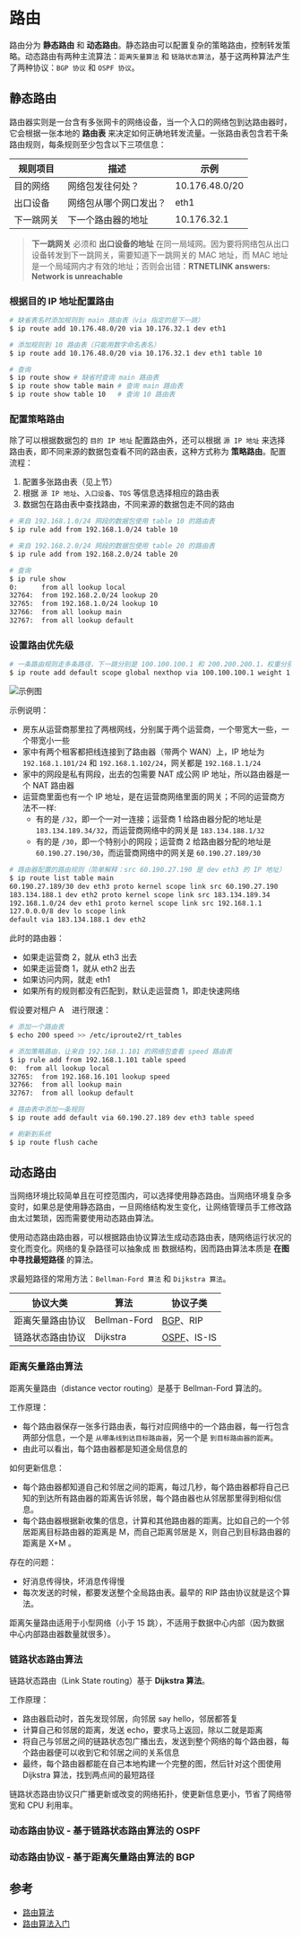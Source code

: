 # 路由

路由分为 **静态路由** 和 **动态路由**。静态路由可以配置复杂的策略路由，控制转发策略。动态路由有两种主流算法：`距离矢量算法` 和 `链路状态算法`，基于这两种算法产生了两种协议：`BGP 协议` 和 `OSPF 协议`。

## 静态路由

路由器实则是一台含有多张网卡的网络设备，当一个入口的网络包到达路由器时，它会根据一张本地的 **路由表** 来决定如何正确地转发流量。一张路由表包含若干条路由规则，每条规则至少包含以下三项信息：

| 规则项目   | 描述                   | 示例           |
| ---------- | ---------------------- | -------------- |
| 目的网络   | 网络包发往何处？       | 10.176.48.0/20 |
| 出口设备   | 网络包从哪个网口发出？ | eth1           |
| 下一跳网关 | 下一个路由器的地址     | 10.176.32.1    |

> **下一跳网关** 必须和 **出口设备的地址** 在同一局域网。因为要将网络包从出口设备转发到下一跳网关，需要知道下一跳网关的 MAC 地址，而 MAC 地址是一个局域网内才有效的地址；否则会出错：**RTNETLINK answers: Network is unreachable**

### 根据目的 IP 地址配置路由

```sh
# 缺省表名时添加规则到 main 路由表（via 指定的是下一跳）
$ ip route add 10.176.48.0/20 via 10.176.32.1 dev eth1

# 添加规则到 10 路由表（只能用数字命名表名）
$ ip route add 10.176.48.0/20 via 10.176.32.1 dev eth1 table 10

# 查询
$ ip route show # 缺省时查询 main 路由表
$ ip route show table main # 查询 main 路由表
$ ip route show table 10   # 查询 10 路由表
```

### 配置策略路由

除了可以根据数据包的 `目的 IP 地址` 配置路由外，还可以根据 `源 IP 地址` 来选择路由表，即不同来源的数据包查看不同的路由表，这种方式称为 **策略路由**。配置流程：

1. 配置多张路由表（见上节）
2. 根据 `源 IP 地址`、`入口设备`、`TOS` 等信息选择相应的路由表
3. 数据包在路由表中查找路由，不同来源的数据包走不同的路由

```sh
# 来自 192.168.1.0/24 网段的数据包使用 table 10 的路由表
$ ip rule add from 192.168.1.0/24 table 10

# 来自 192.168.2.0/24 网段的数据包使用 table 20 的路由表
$ ip rule add from 192.168.2.0/24 table 20

# 查询
$ ip rule show
0:      from all lookup local
32764:  from 192.168.2.0/24 lookup 20
32765:  from 192.168.1.0/24 lookup 10
32766:  from all lookup main
32767:  from all lookup default
```

### 设置路由优先级

```sh
# 一条路由规则走多条路径，下一跳分别是 100.100.100.1 和 200.200.200.1，权重分别是 1 和 2
$ ip route add default scope global nexthop via 100.100.100.1 weight 1 nexthop via 200.200.200.1 weight 2
```

![示例图](../.images/rule-with-multipath.png)

示例说明：

* 房东从运营商那里拉了两根网线，分别属于两个运营商，一个带宽大一些，一个带宽小一些
* 家中有两个租客都把线连接到了路由器（带两个 WAN）上，IP 地址为 `192.168.1.101/24` 和 `192.168.1.102/24`，网关都是 `192.168.1.1/24`
* 家中的网段是私有网段，出去的包需要 NAT 成公网 IP 地址，所以路由器是一个 NAT 路由器
* 运营商里面也有一个 IP 地址，是在运营商网络里面的网关；不同的运营商方法不一样:
  * 有的是 `/32`，即一个一对一连接；运营商 1 给路由器分配的地址是 `183.134.189.34/32`，而运营商网络中的网关是 `183.134.188.1/32`
  * 有的是 `/30`，即一个特别小的网段；运营商 2 给路由器分配的地址是 `60.190.27.190/30`，而运营商网络中的网关是 `60.190.27.189/30`

```sh
# 路由器配置的路由规则（简单解释：src 60.190.27.190 是 dev eth3 的 IP 地址）
$ ip route list table main
60.190.27.189/30 dev eth3 proto kernel scope link src 60.190.27.190
183.134.188.1 dev eth2 proto kernel scope link src 183.134.189.34
192.168.1.0/24 dev eth1 proto kernel scope link src 192.168.1.1
127.0.0.0/8 dev lo scope link
default via 183.134.188.1 dev eth2
```

此时的路由器：

* 如果走运营商 2，就从 eth3 出去
* 如果走运营商 1，就从 eth2 出去
* 如果访问内网，就走 eth1
* 如果所有的规则都没有匹配到，默认走运营商 1，即走快速网络

假设要对租户 A　进行限速：

```sh
# 添加一个路由表
$ echo 200 speed >> /etc/iproute2/rt_tables

# 添加策略路由，让来自 192.168.1.101 的网络包查看 speed 路由表
$ ip rule add from 192.168.1.101 table speed
0:  from all lookup local
32765:  from 192.168.16.101 lookup speed
32766:  from all lookup main
32767:  from all lookup default

# 路由表中添加一条规则
$ ip route add default via 60.190.27.189 dev eth3 table speed

# 刷新到系统
$ ip route flush cache
```

## 动态路由

当网络环境比较简单且在可控范围内，可以选择使用静态路由。当网络环境复杂多变时，如果总是使用静态路由，一旦网络结构发生变化，让网络管理员手工修改路由太过繁琐，因而需要使用动态路由算法。

使用动态路由路由器，可以根据路由协议算法生成动态路由表，随网络运行状况的变化而变化。网络的复杂路径可以抽象成 `图` 数据结构，因而路由算法本质是 **在图中寻找最短路径** 的算法。

求最短路径的常用方法：`Bellman-Ford 算法` 和 `Dijkstra 算法`。

| 协议大类         | 算法         | 协议子类                      |
| ---------------- | ------------ | ----------------------------- |
| 距离矢量路由协议 | Bellman-Ford | [BGP](BGP/README.md)、RIP     |
| 链路状态路由协议 | Dijkstra     | [OSPF](OSPF/README.md)、IS-IS |

### 距离矢量路由算法

距离矢量路由（distance vector routing）是基于 Bellman-Ford 算法的。

工作原理：

* 每个路由器保存一张多行路由表，每行对应网络中的一个路由器，每一行包含两部分信息，一个是 `从哪条线到达目标路由器`，另一个是 `到目标路由器的距离`。
* 由此可以看出，每个路由器都是知道全局信息的

如何更新信息：

* 每个路由器都知道自己和邻居之间的距离，每过几秒，每个路由器都将自己已知的到达所有路由器的距离告诉邻居，每个路由器也从邻居那里得到相似信息。
* 每个路由器根据新收集的信息，计算和其他路由器的距离。比如自己的一个邻居距离目标路由器的距离是 M，而自己距离邻居是 X，则自己到目标路由器的距离是 X+M 。

存在的问题：

* 好消息传得快，坏消息传得慢
* 每次发送的时候，都要发送整个全局路由表。最早的 RIP 路由协议就是这个算法。

距离矢量路由适用于小型网络（小于 15 跳），不适用于数据中心内部（因为数据中心内部路由器数量就很多）。

### 链路状态路由算法

链路状态路由（Link State routing）基于 **Dijkstra 算法**。

工作原理：

* 路由器启动时，首先发现邻居，向邻居 say hello，邻居都答复
* 计算自己和邻居的距离，发送 echo，要求马上返回，除以二就是距离
* 将自己与邻居之间的链路状态包广播出去，发送到整个网络的每个路由器，每个路由器便可以收到它和邻居之间的关系信息
* 最终，每个路由器都能在自己本地构建一个完整的图，然后针对这个图使用 Dijkstra 算法，找到两点间的最短路径

链路状态路由协议只广播更新或改变的网络拓扑，使更新信息更小，节省了网络带宽和 CPU 利用率。

### 动态路由协议 - 基于链路状态路由算法的 OSPF

### 动态路由协议 - 基于距离矢量路由算法的 BGP

## 参考

* [路由算法](https://blog.csdn.net/qq_20233867/article/details/78335795)
* [路由算法入门](https://blog.csdn.net/qq_33936481/article/details/54379818)
